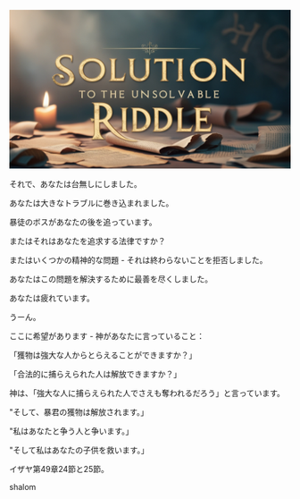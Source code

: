 ![Video cover image](../cover.jpg "cover photo")

それで、あなたは台無しにしました。

あなたは大きなトラブルに巻き込まれました。

暴徒のボスがあなたの後を追っています。

またはそれはあなたを追求する法律ですか？

またはいくつかの精神的な問題 - それは終わらないことを拒否しました。

あなたはこの問題を解決するために最善を尽くしました。

あなたは疲れています。

うーん。

ここに希望があります - 神があなたに言っていること：

「獲物は強大な人からとらえることができますか？」

「合法的に捕らえられた人は解放できますか？」

神は、「強大な人に捕らえられた人でさえも奪われるだろう」と言っています。

"そして、暴君の獲物は解放されます。」

"私はあなたと争う人と争います。」

"そして私はあなたの子供を救います。」

イザヤ第49章24節と25節。

shalom